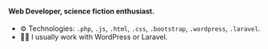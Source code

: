 #### Web Developer, science fiction enthusiast.

- ⚙️ Technologies: `.php`, `.js`, `.html`, `.css`, `.bootstrap`, `.wordpress`, `.laravel`.
- 🧑‍💻 I usually work with WordPress or Laravel.
